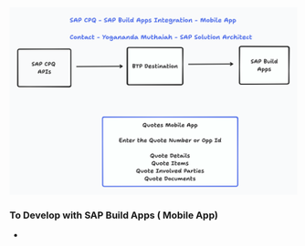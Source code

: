 

![image](https://github.com/yogananda-muthaiah/SAP-CPQ/blob/main/files/cpq-buildapps.png)

### To Develop with SAP Build Apps ( Mobile App)
* 
